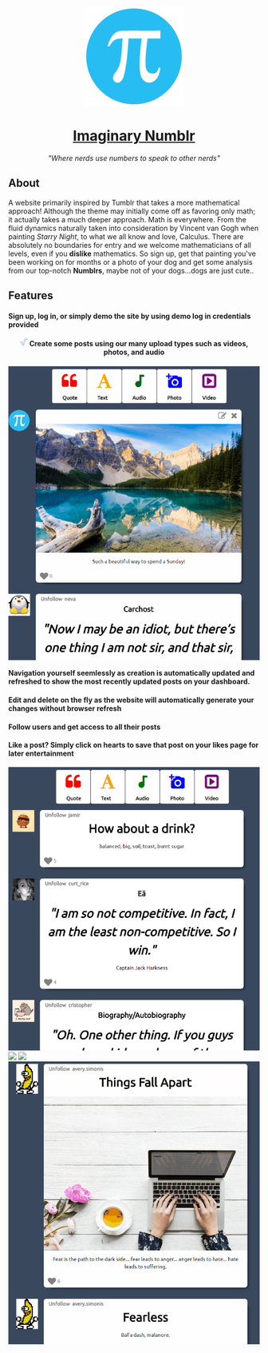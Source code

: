 <p align="center"> 
  
  <a href="https://imaginarynumblr.herokuapp.com/">
    <img src="https://github.com/MoistCode/ImaginaryNumblr/blob/master/app/assets/images/default_user.png">
  </a>
  
   <a href="https://imaginarynumblr.herokuapp.com/">
    <h1 align="center">Imaginary Numblr</h1>
  </a>
  
  <p align="center"><i>"Where nerds use numbers to speak to other nerds"</i></p>

  
  <h2>About</h2>
  
  <p>A website primarily inspired by Tumblr that takes a more mathematical approach! Although the theme may initially come off as favoring only math; it actually takes a much deeper approach. Math is everywhere. From the fluid dynamics naturally taken into consideration by Vincent van Gogh when painting <i>Starry Night</i>, to what we all know and love, Calculus. There are absolutely no boundaries for entry and we welcome mathematicians of all levels, even if you <b>dislike</b> mathematics. So sign up, get that painting you've been working on for months or a photo of your dog and get some analysis from our top-notch <b>Numblrs</b>, maybe not of your dogs...dogs are just cute..</p>
  
  <h2>Features</h2>

  <h4>Sign up, log in, or simply demo the site by using demo log in credentials provided<h4>
  
  <h4 align='center'>
    <img src="https://github.com/MoistCode/ImaginaryNumblr/blob/master/app/assets/images/favicon.png">
     Create some posts using our many upload types such as videos, photos, and audio
  <h4>
  <p align='center'>
    <img src="https://github.com/MoistCode/ImaginaryNumblr/blob/master/readme_gifs/Creation%20bar.gif">
  </p>
   <p>Navigation yourself seemlessly as creation is automatically updated and refreshed to show the most recently updated posts on your dashboard.<p>
  
  <h4>Edit and delete on the fly as the website will automatically generate your changes without browser refresh</h4>
  <h4>Follow users and get access to all their posts</h4>
  <h4>Like a post? Simply click on hearts to save that post on your likes page for later entertainment</h4>
  
  
  <img src="https://github.com/MoistCode/ImaginaryNumblr/blob/master/readme_gifs/edit%20delete.gif">
  <img src="https://github.com/MoistCode/ImaginaryNumblr/blob/master/readme_gifs/delete.gif">
  <img src="https://github.com/MoistCode/ImaginaryNumblr/blob/master/readme_gifs/like.gif">
  <img src="https://github.com/MoistCode/ImaginaryNumblr/blob/master/readme_gifs/unfollow.gif">
</p>  


